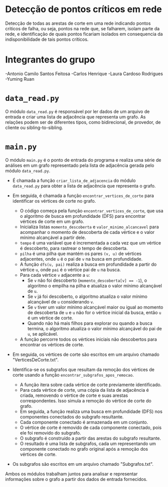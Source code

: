 # Detecção de pontos críticos em rede

  Detecção de todas as arestas de corte em uma rede indicando pontos criticos de falha, ou seja, pontos na rede que, se falharem, isolam parte da rede, e identificação de quais pontos ficariam isolados em consequencia da indisponibilidade de tais pontos críticos. 

# Integrantes do grupo

-Antonio Camilo Santos Feitosa
-Carlos Henrique
-Laura Cardoso Rodrigues
-Yuming Ruan

#  `data_read.py`

O módulo `data_read.py` é responsável por ler dados de um arquivo de entrada e criar uma lista de adjacência que representa um grafo. 
As relações podem ser de diferentes tipos, como bidirecional, de provedor, de cliente ou sibling-to-sibling.

#  `main.py`

O módulo `main.py` é o ponto de entrada do programa e realiza uma série de análises em um grafo representado pela lista de adjacência gerada pelo módulo `data_read.py`. 

- É chamada a função `criar_lista_de_adjacencia` do módulo `data_read.py` para obter a lista de adjacência que representa o grafo.

- Em seguida,  é chamada a função  `encontrar_vertices_de_corte`  para identificar os vértices de corte no grafo.
	-	O código começa pela função `encontrar_vertices_de_corte`, que usa o algoritmo de busca em profundidade (DFS) para encontrar vértices de corte em um grafo.
	-	Inicializa listas `momento_descoberta` e `valor_minimo_alcancavel` para acompanhar o momento de descoberta de cada vértice e o valor mínimo alcançável a partir dele.
	- `tempo` é uma variável que é incrementada a cada vez que um vértice é descoberto, para rastrear o tempo de descoberta.
	-  `pilha` é uma pilha que mantém os pares `(v, u)` de vértices adjacentes, onde `u` é o pai de `v` na busca em profundidade.
	-  A função `dfs(u, pai)` realiza a busca em profundidade a partir do vértice `u`, onde `pai` é o vértice pai de `u` na busca.
	-  Para cada vértice `v` adjacente a `u`:
		-   Se `v` não foi descoberto (`momento_descoberta[v] == -1`), o algoritmo o empilha na pilha e atualiza o valor mínimo alcançável de `u`.
		-   Se `v` já foi descoberto, o algoritmo atualiza o valor mínimo alcançável de `u` considerando `v`.
		-   Se `v` tiver um valor mínimo alcançável maior ou igual ao momento de descoberta de `u` e `u` não for o vértice inicial da busca, então `u` é um vértice de corte.
		- Quando não há mais filhos para explorar ou quando a busca termina, o algoritmo atualiza o valor mínimo alcançável do pai de `u`, se aplicável.
	-  A função percorre todos os vértices iniciais não descobertos para encontrar os vértices de corte.
	
- Em seguida, os vértices de corte são escritos em um arquivo chamado "VerticesDeCorte.txt".

- Identifica-se os subgrafos que resultam da remoção dos vértices de corte usando a função `encontrar_subgrafos_apos_remocao`.
    - A função itera sobre cada vértice de corte previamente identificado.
    - Para cada vértice de corte, uma cópia da lista de adjacência é criada, removendo o vértice de corte e suas arestas correspondentes. Isso simula a remoção do vértice de corte do grafo.
    - Em seguida, a função realiza uma busca em profundidade (DFS) nos componentes conectados do subgrafo resultante.
    - Cada componente conectado é armazenada em um conjunto.
    - O vértice de corte é removido de cada componente conectado, pois ele foi removido do subgrafo.
    - O subgrafo é construído a partir das arestas do subgrafo resultante.
    - O resultado é uma lista de subgrafos, cada um representando um componente conectado no grafo original após a remoção dos vértices de corte.


-  Os subgrafos são escritos em um arquivo chamado "Subgrafos.txt".


Ambos os módulos trabalham juntos para analisar e representar informações sobre o grafo a partir dos dados de entrada fornecidos.
